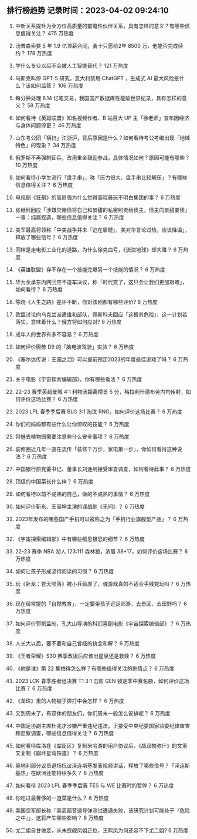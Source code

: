 
## 排行榜趋势 记录时间：2023-04-02 09:24:10
  
  1. 中新关系提升为全方位高质量的前瞻性伙伴关系，具有怎样的意义？有哪些信息值得关注？ 475 万热度
    
  2. 汤普森索要 5 年 1.9 亿顶薪合同，勇士只愿给2年 8500 万，他能否完成续约？ 178 万热度
    
  3. 学什么专业以后不会被人工智能替代？ 121 万热度
    
  4. 马斯克叫停 GPT-5 研究，意大利禁用 ChatGPT ，生成式 AI 最大风险是什么？该如何监管？ 106 万热度
    
  5. 每分钟处理 8.14 亿笔交易，我国国产数据库性能破世界纪录，具有怎样的意义？ 58 万热度
    
  6. 如何看待《英雄联盟》知名视频作者、B 站百大 UP 主「徐老师」宣布因经济与身体问题停更？ 46 万热度
    
  7. 山东考公团「横扫」江浙沪，背后原因是什么？如何看待考公考编出现「地域特色」的现象？ 34 万热度
    
  8. 俄罗斯不再强制征兵，改用重金鼓励参战，具体情况如何？原因可能有哪些？ 10 万热度
    
  9. 如何看待小学生流行「盘手串」，称「压力很大、盘手串比较解压」？有哪些信息值得关注？ 6 万热度
    
  10. 电视剧《狂飙》的高启强为什么觉得高晓晨玩不明白集团的事？ 6 万热度
    
  11. 张继科回应「涉嫌欠赌债将自己和景甜的私密照卖给债主，债主向景甜要债」一事：纯属捏造，哪些信息值得关注？ 6 万热度
    
  12. 美军最高将领称「中美战争并未『迫在眉睫』，美对华言论过热，应该降温」，释放了哪些信号？ 6 万热度
    
  13. 同样是走电影工业化的道路，为什么徐克血亏，《流浪地球》却大赚？ 6 万热度
    
  14. 《英雄联盟》存不存在一个技能完爆另一个技能的情况？ 6 万热度
    
  15. 华为余承东内网回应不造车决议，称「时代变了，这只会让我们更加艰难」，如何看待？ 6 万热度
    
  16. 陈晓《人生之路》差评不断，你对该剧都有哪些评价? 6 万热度
    
  17. 欧盟讨论向乌克兰派遣维和部队，佩斯科夫回应「这极其危险」，这一计划若落实，意味着什么？俄方将如何应对? 6 万热度
    
  18. 成年人的世界有多不容易？ 6 万热度
    
  19. 如何评价腾势 D9 的「脑电波驾驶」实验？ 6 万热度
    
  20. 《塞尔达传说：王国之泪》可以提前预定2023的年度最佳游戏了吗？ 6 万热度
    
  21. 关于电影《宇宙探索编辑部》，你有哪些看法？ 6 万热度
    
  22. 22-23 赛季英超曼城 4:1 利物浦距离榜首 5 分，格拉利什德布劳内均传射，如何评价这场比赛？ 6 万热度
    
  23. 2023 LPL 春季季后赛 BLG 3:1 淘汰 RNG，如何评价这场比赛？ 6 万热度
    
  24. 你们的妈妈都有些什么让你惊叹的技能？ 6 万热度
    
  25. 带娃去植物园需要注意些什么安全事项？ 6 万热度
    
  26. 装修圈近几年一直在流传「装修千万步，家电第一步」，你如何看待这种说法？ 6 万热度
    
  27. 中国银行原党委书记、董事长刘连舸接受审查调查，如何看待此事？ 6 万热度
    
  28. 顶级的中国菜长什么样？ 6 万热度
    
  29. 如何看待以前不成熟的自己，做的不成熟的事情？ 6 万热度
    
  30. 如何评价靳东、王丽坤主演的谍战剧《无间》？ 6 万热度
    
  31. 2023年发布的哪些国产手机可以被称之为「手机行业旗舰型产品」？ 6 万热度
    
  32. 《宇宙探索编辑部》中有哪些细思极恐的细节？ 6 万热度
    
  33. 22-23 赛季 NBA 湖人 123:111 森林狼，浓眉 38+17，如何评价这场比赛？ 6 万热度
    
  34. 如何让孩子形成坚持阅读的习惯？ 6 万热度
    
  35. 玩《卧龙：苍天陨落》被小兵给虐了，魂游戏真的不适合手残党玩吗？ 6 万热度
    
  36. 现在经常提的「自然教育」，一定要带孩子远足郊游，去景区、去田野吗？ 6 万热度
    
  37. 如何评价郭帆监制，孔大山导演的科幻喜剧电影《宇宙探索编辑部》？ 6 万热度
    
  38. 人长大以后，要不要和自己曾经的执念和解？ 6 万热度
    
  39. 《王者荣耀》S30 赛季改版后应该出星泉还是救赎？ 6 万热度
    
  40. 《他是谁》第 22 集拍得怎么样？有哪些值得关注的剧情点？ 6 万热度
    
  41. 2023 LCK 春季胜者组决赛 T1 3:1 击败 GEN 锁定季中赛名额，如何评价这场比赛？ 6 万热度
    
  42. 《龙珠》里的人物被子弹打中会怎样？ 6 万热度
    
  43. 又到周末了，有双休的朋友们，你们周末一般怎么安排呢？ 6 万热度
    
  44. 中国足协副主席杜兆才涉嫌严重违纪违法，正接受中央纪委国家监委纪律审查和监察调查，哪些信息值得关注？ 6 万热度
    
  45. 如何看待库洛在《库街区》复制米哈游的用户协议后，《战双帕弥什》的文案又复制《崩坏星穹铁道》？ 6 万热度
    
  46. 奥地利部分议员退场抗议泽连斯基发表视频讲话，释放了哪些信号？「泽连斯基热」在欧洲还能持续多久？ 6 万热度
    
  47. 如何看待 2023 LPL 春季季后赛 TES 与 WE 比赛时的暂停？ 6 万热度
    
  48. 你吃过最奢侈的一道菜是什么？ 6 万热度
    
  49. 美国空军部长称「美高超音速导弹测试遭遇失败，该研究计划可能处于『危险之中』」，这将产生哪些影响？ 6 万热度
    
  50. 尤二姐自甘做妾，从未觊觎凤姐正位，王熙凤为何还容不下尤二姐? 6 万热度
    